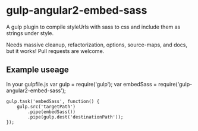# gulp-angular2-embed-sass
A gulp plugin to compile styleUrls with sass to css and include them as strings under style.

Needs massive cleanup, refactorization, options, source-maps, and docs, but it works! Pull requests are welcome.

## Example useage
In your gulpfile.js
var gulp      = require('gulp');
var embedSass = require('gulp-angular2-embed-sass');

```
gulp.task('embedSass', function() {
    gulp.src('targetPath')
        .pipe(embedSass())
        .pipe(gulp.dest('destinationPath'));
});
```
